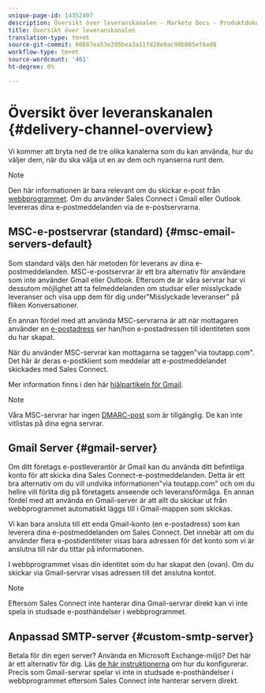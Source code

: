 ```yaml
---
unique-page-id: 14352407
description: Översikt över leveranskanalen - Marketo Docs - Produktdokumentation
title: Översikt över leveranskanalen
translation-type: tm+mt
source-git-commit: 00887ea53e395bea3a11fd28e0ac98b085ef6ed8
workflow-type: tm+mt
source-wordcount: '461'
ht-degree: 0%

---
```



# Översikt över leveranskanalen {#delivery-channel-overview}

Vi kommer att bryta ned de tre olika kanalerna som du kan använda, hur du väljer dem, när du ska välja ut en av dem och nyanserna runt dem.

>[!NOTE]
>
>Den här informationen är bara relevant om du skickar e-post från [webbprogrammet](http://toutapp.com/login). Om du använder Sales Connect i Gmail eller Outlook levereras dina e-postmeddelanden via de e-postservrarna.

## MSC-e-postservrar (standard) {#msc-email-servers-default}

Som standard väljs den här metoden för leverans av dina e-postmeddelanden. MSC-e-postservrar är ett bra alternativ för användare som inte använder Gmail eller Outlook. Eftersom de är våra servrar har vi dessutom möjlighet att ta felmeddelanden om studsar eller misslyckade leveranser och visa upp dem för dig under&quot;Misslyckade leveranser&quot; på fliken Konversationer.

En annan fördel med att använda MSC-servrarna är att när mottagaren använder en [e-postadress](https://help.toutapp.com/hc/en-us/articles/215371427) ser han/hon e-postadressen till identiteten som du har skapat.

När du använder MSC-servrar kan mottagarna se taggen&quot;via toutapp.com&quot;. Det här är deras e-postklient som meddelar att e-postmeddelandet skickades med Sales Connect.

Mer information finns i den här [hjälpartikeln för Gmail](https://support.google.com/mail/answer/1311182?hl=en).

>[!NOTE]
>
>Våra MSC-servrar har ingen [DMARC-post](https://dmarc.org/) som är tillgänglig. De kan inte vitlistas på dina egna servrar.

## Gmail Server {#gmail-server}

Om ditt företags e-postleverantör är Gmail kan du använda ditt befintliga konto för att skicka dina Sales Connect-e-postmeddelanden. Detta är ett bra alternativ om du vill undvika informationen&quot;via toutapp.com&quot; och om du hellre vill förlita dig på företagets anseende och leveransförmåga. En annan fördel med att använda en Gmail-server är att allt du skickar ut från webbprogrammet automatiskt läggs till i Gmail-mappen som skickas.

Vi kan bara ansluta till ett enda Gmail-konto (en e-postadress) som kan leverera dina e-postmeddelanden om Sales Connect. Det innebär att om du använder flera e-postidentiteter visas bara adressen för det konto som vi är anslutna till när du tittar på informationen.

I webbprogrammet visas din identitet som du har skapat den (ovan). Om du skickar via Gmail-servrar visas adressen till det anslutna kontot.

>[!NOTE]
>
>Eftersom Sales Connect inte hanterar dina Gmail-servrar direkt kan vi inte spela in studsade e-posthändelser i webbprogrammet.

## Anpassad SMTP-server {#custom-smtp-server}

Betala för din egen server? Använda en Microsoft Exchange-miljö? Det här är ett alternativ för dig. Läs [de här instruktionerna](http://docs.marketo.com/x/zYTS) om hur du konfigurerar. Precis som Gmail-servrar spelar vi inte in studsade e-posthändelser i webbprogrammet eftersom Sales Connect inte hanterar servern direkt.

